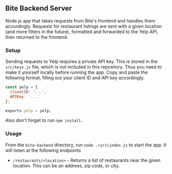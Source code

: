 ## Bite Backend Server
Node.js app that takes requests from Bite's frontend and handles them accordingly. Requests for restaurant listings are sent with a given location (and more filters in the future), formatted and forwarded to the Yelp API, then returned to the frontend.

### Setup
Sending requests to Yelp requires a private API key. This is stored in the `src/keys.js` file, which is not included in this repository. Thus you need to make it yourself locally before running the app. Copy and paste the following format, filling out your client ID and API key accordingly.
```javascript
const yelp = {
  clientID: '...',
  APIKey: '...'
};

exports.yelp = yelp;
```

Also don't forget to run `npm install`.

### Usage
From the `bite-backend` directory, run `node .\src\index.js` to start the app. It will listen at the following endpoints

* `/restaurants/<location>` - Returns a list of restaurants near the given location. This can be an address, zip code, or city.
